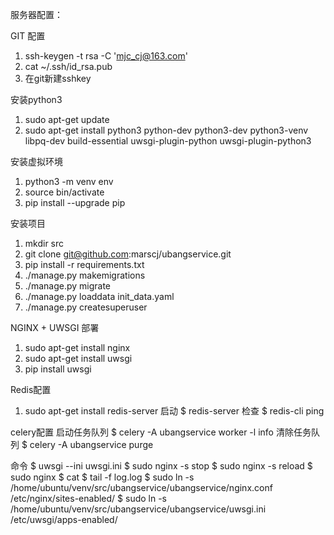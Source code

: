 服务器配置：

GIT 配置
1. ssh-keygen -t rsa -C 'mjc_cj@163.com'
2. cat ~/.ssh/id_rsa.pub
3. 在git新建sshkey

安装python3
1. sudo apt-get update
2. sudo apt-get install python3 python-dev python3-dev python3-venv libpq-dev build-essential uwsgi-plugin-python uwsgi-plugin-python3 

安装虚拟环境
1. python3 -m venv env
2. source bin/activate
3. pip install --upgrade pip

安装项目
1. mkdir src
2. git clone git@github.com:marscj/ubangservice.git
3. pip install -r requirements.txt
4. ./manage.py makemigrations
6. ./manage.py migrate
7. ./manage.py loaddata init_data.yaml
8. ./manage.py createsuperuser

NGINX + UWSGI 部署
1. sudo apt-get install nginx
2. sudo apt-get install uwsgi
3. pip install uwsgi

Redis配置
1. sudo apt-get install redis-server
启动
$ redis-server
检查
$ redis-cli ping  

celery配置
启动任务队列
$ celery -A ubangservice worker -l info 
清除任务队列
$ celery -A ubangservice purge

命令
$ uwsgi --ini uwsgi.ini
$ sudo nginx -s stop
$ sudo nginx -s reload
$ sudo nginx 
$ cat 
$ tail -f log.log
$ sudo ln -s /home/ubuntu/venv/src/ubangservice/ubangservice/nginx.conf /etc/nginx/sites-enabled/
$ sudo ln -s /home/ubuntu/venv/src/ubangservice/ubangservice/uwsgi.ini /etc/uwsgi/apps-enabled/

